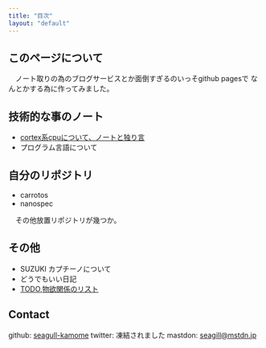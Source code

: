 ```yaml
---
title: "目次"
layout: "default"
---
```


## このページについて

　ノート取りの為のブログサービスとか面倒すぎるのいっそgithub pagesで
なんとかする為に作ってみました。


## 技術的な事のノート

- [cortex系cpuについて、ノートと独り言](./MyNotebook/Cortex.html)
- プログラム言語について


## 自分のリポジトリ

- carrotos
- nanospec

　その他放置リポジトリが幾つか。

## その他

- SUZUKI カプチーノについて
- どうでもいい日記
- [TODO,物欲関係のリスト](./todo.html)

## Contact

github: [seagull-kamome](http://github.com/seagull-kamome/)
twitter: 凍結されました
mastdon: seagill@mstdn.jp

